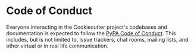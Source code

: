 # Code of Conduct

Everyone interacting in the Cookiecutter project's codebases and documentation is
expected to follow the [PyPA Code of Conduct](https://www.pypa.io/en/latest/code-of-conduct/).
This includes, but is not limited to, issue trackers, chat rooms, mailing lists, and
other virtual or in real life communication.
